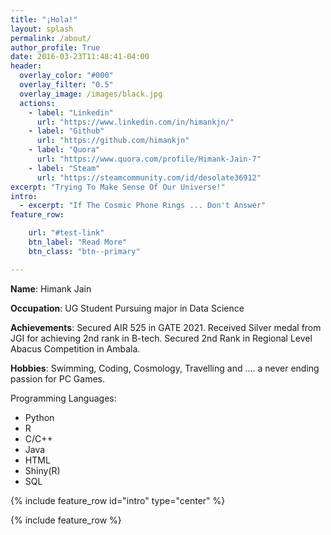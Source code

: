 ```yaml
---
title: "¡Hola!"
layout: splash
permalink: /about/
author_profile: True
date: 2016-03-23T11:48:41-04:00
header:
  overlay_color: "#000"
  overlay_filter: "0.5"
  overlay_image: /images/black.jpg
  actions:
    - label: "Linkedin"
      url: "https://www.linkedin.com/in/himankjn/"
    - label: "Github"
      url: "https://github.com/himankjn"
    - label: "Quora"
      url: "https://www.quora.com/profile/Himank-Jain-7"  
    - label: "Steam"
      url: "https://steamcommunity.com/id/desolate36912"
excerpt: "Trying To Make Sense Of Our Universe!"
intro:
  - excerpt: "If The Cosmic Phone Rings ... Don't Answer"
feature_row:

    url: "#test-link"
    btn_label: "Read More"
    btn_class: "btn--primary"

---
```

**Name**: Himank Jain

**Occupation**: UG Student Pursuing major in Data Science

**Achievements**: 
Secured AIR 525 in GATE 2021.
Received Silver medal from JGI for achieving 2nd rank in B-tech.
Secured 2nd Rank in Regional Level Abacus Competition in Ambala.

**Hobbies**: Swimming, Coding, Cosmology, Travelling and .... a never ending passion for PC Games.

Programming Languages:
* Python
* R
* C/C++
* Java
* HTML
* Shiny(R)
* SQL

{% include feature_row id="intro" type="center" %}

{% include feature_row %}